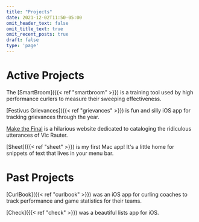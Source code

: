 ```yaml
---
title: "Projects"
date: 2021-12-02T11:50-05:00
omit_header_text: false
omit_title_text: true
omit_recent_posts: true
draft: false
type: 'page'
---
```

# Active Projects

The [SmartBroom]({{< ref "smartbroom" >}}) is a training tool used by high performance curlers to measure their sweeping effectiveness.

[Festivus Grievances]({{< ref "grievances" >}}) is fun and silly iOS app for tracking grievances through the year.

[Make the Final](https://makethefinal.ca) is a hilarious website dedicated to cataloging the ridiculous utterances of Vic Rauter.

[Sheet]({{< ref "sheet" >}}) is my first Mac app! It's a little home for snippets of text that lives in your menu bar.

# Past Projects
[CurlBook]({{< ref "curlbook" >}}) was an iOS app for curling coaches to track performance and game statistics for their teams.

[Check]({{< ref "check" >}}) was a beautiful lists app for iOS.
